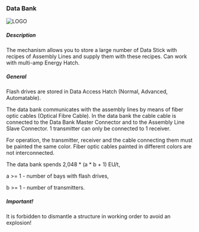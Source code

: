 ### Data Bank
![LOGO](https://cdn.discordapp.com/attachments/916393114166525974/916693113970499634/DB.png)
##### Description
The mechanism allows you to store a large number of Data Stick with recipes of Assembly Lines and supply them with these recipes. Can work with multi-amp Energy Hatch.
##### General
Flash drives are stored in Data Access Hatch (Normal, Advanced, Automatable).
The data bank communicates with the assembly lines by means of fiber optic cables (Optical Fibre Cable). In the data bank the cable cable is connected to the Data Bank Master Connector and to the Assembly Line Slave Connector. 1 transmitter can only be connected to 1 receiver.

For operation, the transmitter, receiver and the cable connecting them must be painted the same color. Fiber optic cables painted in different colors are not interconnected.

The data bank spends 2,048 * (a * b + 1) EU/t,
a >= 1 - number of bays with flash drives,
b >= 1 - number of transmitters.
##### Important!
It is forbidden to dismantle a structure in working order to avoid an explosion!
